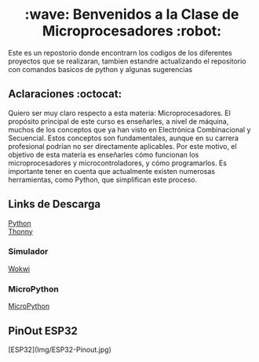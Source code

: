 <h1 align="center">:wave:	Benvenidos a la Clase de Microprocesadores :robot:	</h1>

<p aling="justify">Este es un repostorio donde encontrarn los codigos de los diferentes proyectos que se realizaran, tambien estandre actualizando el repositorio con comandos basicos de python y algunas sugerencias</P>

<h2 aling="senter">Aclaraciones :octocat:</h2>

<p aling="justify">Quiero ser muy claro respecto a esta materia: Microprocesadores. El propósito principal de este curso es enseñarles, a nivel de máquina, muchos de los conceptos que ya han visto en Electrónica Combinacional y Secuencial. Estos conceptos son fundamentales, aunque en su carrera profesional podrían no ser directamente aplicables. Por este motivo, el objetivo de esta materia es enseñarles cómo funcionan los microprocesadores y microcontroladores, y cómo programarlos. Es importante tener en cuenta que actualmente existen numerosas herramientas, como Python, que simplifican este proceso. </p>

<h2>Links de Descarga</h2>

[Python](https://www.python.org/)<br>
[Thonny](https://thonny.org/)

<h3>Simulador</h3>

[Wokwi](https://wokwi.com/)

<h3>MicroPython</h3>

[MicroPython](https://micropython.org/)

<h2>PinOut ESP32</h2>
[ESP32](Img/ESP32-Pinout.jpg)



